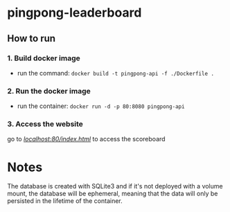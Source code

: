 # pingpong-leaderboard
## How to run
### 1. Build docker image
- run the command: ``docker build -t pingpong-api -f ./Dockerfile .``
### 2. Run the docker image
- run the container: ``docker run -d -p 80:8080 pingpong-api``

### 3. Access the website
go to *[localhost:80/index.html](localhost:80/index.html )* to access the scoreboard

# Notes
The database is created with SQLite3 and if it's not deployed with a volume mount, the database will be ephemeral, meaning that the data will only be persisted in the lifetime of the container.
